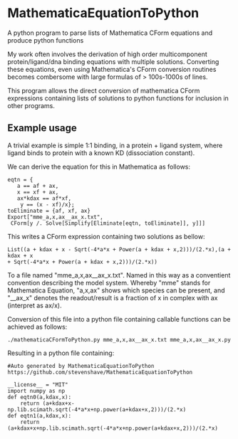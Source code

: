 # MathematicaEquationToPython
A python program to parse lists of Mathematica CForm equations and produce python functions

My work often involves the derivation of high order multicomponent protein/ligand/dna binding equations with multiple solutions.  Converting these equations, even using Mathematica's CForm conversion routines becomes combersome with large formulas of > 100s-1000s of lines.

This program allows the direct conversion of mathematica CForm expressions containing lists of solutions to python functions for inclusion in other programs.

## Example usage
A trivial example is simple 1:1 binding, in a protein + ligand system, where ligand binds to protein with a known KD (dissociation constant).

We can derive the equation for this in Mathematica as follows:
```
eqtn = {
   a == af + ax,
   x == xf + ax,
   ax*kdax == af*xf,
    y == (x - xf)/x};
toEliminate = {af, xf, ax}
Export["mme_a,x,ax__ax_x.txt", 
 CForm[y /. Solve[Simplify[Eliminate[eqtn, toEliminate]], y]]]
 ```
 This writes a CForm expression containing two solutions as bellow:
 
 ```
 List((a + kdax + x - Sqrt(-4*a*x + Power(a + kdax + x,2)))/(2.*x),(a + kdax + x 
+ Sqrt(-4*a*x + Power(a + kdax + x,2)))/(2.*x))
```
 
 To a file named "mme_a,x,ax__ax_x.txt".  Named in this way as a conventient convention describing the model system.  Whereby "mme" stands for Mathematica Equation, "a,x,ax" shows which species can be present, and "__ax_x" denotes the readout/result is a fraction of x in complex with ax (interpret as ax/x).

Conversion of this file into a python file containing callable functions can be achieved as follows:
```
./mathematicaCFormToPython.py mme_a,x,ax__ax_x.txt mme_a,x,ax__ax_x.py
```

Resulting in a python file containing: 
```
#Auto generated by MathematicaEquationToPython
https://github.com/stevenshave/MathematicaEquationToPython

__license__ = "MIT"
import numpy as np
def eqtn0(a,kdax,x):
	return (a+kdax+x-np.lib.scimath.sqrt(-4*a*x+np.power(a+kdax+x,2)))/(2.*x)
def eqtn1(a,kdax,x):
	return (a+kdax+x+np.lib.scimath.sqrt(-4*a*x+np.power(a+kdax+x,2)))/(2.*x)
```

